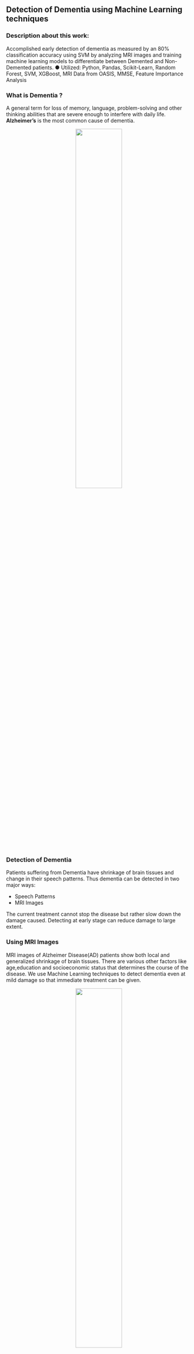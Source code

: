 ## Detection of Dementia using Machine Learning techniques
### Description about this work:
Accomplished early detection of dementia as measured by an 80% classification accuracy using SVM by analyzing
MRI images and training machine learning models to differentiate between Demented and Non-Demented patients.
● Utilized: Python, Pandas, Scikit-Learn, Random Forest, SVM, XGBoost, MRI Data from OASIS, MMSE, Feature
Importance Analysis

### What is Dementia ?
A general term for loss of memory, language, problem-solving and other thinking abilities that are severe enough to interfere with daily life. 
**Alzheimer’s** is the most common cause of dementia.

<p align="center"><img src="images/types.jpeg" width=50% height=50% ></p>

### Detection of Dementia
Patients suffering from Dementia have shrinkage of brain tissues and change in their speech patterns. 
Thus dementia can be detected in two major ways:
- Speech Patterns
- MRI Images

The current treatment cannot stop the disease but rather slow down the damage caused.
Detecting at early stage can reduce damage to large extent.


### Using MRI Images
MRI images of Alzheimer Disease(AD) patients show both local and generalized shrinkage of brain tissues. There are various other factors like age,education and socioeconomic status that determines the course of the disease.
We use Machine Learning techniques to detect dementia even at mild damage so that immediate treatment can be given.

<p align="center"><img src="images/MRI.png" width=50% height=50% ></p>

### Dataset
- We used MRI related dataset from Open Access Series of Imaging Studies (OASIS)
- It is longitudinal MRI data consisting of 150 people aged between 60 to 96.
- Everyone is right handed.
- Some patients were under NonDemented category at first visit but later on were found Demented. These fall under category Converted.

#### Column Description

| Column Name | Description |
| --- | ----------- |
| EDUC | Years of education |
| SES | Socioeconomic Status |
| MMSE | Mini Mental State Examination |
| CDR | Clinical Dementia Rating |
| eTIV | Estimated Total Intracranial Volume |
| nWBV | Normalized Whole Brain Volume |
| ASF | Atlas Scaling Factor

### Correlation between Variables

<p align="center"><img src="images/Correlation.png" width=50% height=50% ></p>

### Dementia and Gender

| Category | M | F |
| --------- | ----- | ------ |
| Demented | 40 | 38 |
| Non-Demented | 22 | 50 |

More number of males have dementia than females.

### Dementia and MSSE (Mini Mental State Examination)

Nondemented has higher test result ranging from 25 to 30.

### Dementia and nWBV (Normalized Whole Brain Volume)

Nondemented group has higher brain volume than Demented group. This is true  because the disease causes the shrinking brain tissue.

### Dementia and Age

- There is a higher concentration of 70-80 years old in the Demented patient group than the Nondemented group.
- We guess patients who suffered from the disease have lower survival rate and hence there are very few over 90 years old.

### Clinical Dementia Rating (CDR)

Relation between variables and CDR (Clinical Dementia Rating) :
- While the Dementia/Non-Dementia classification had relation with age and gender, this direct connection is not found with CDR.
- No obvious connection between Education Level/Socio Economic Status and CDR as well.
- While the MMS examination results of objects not diagnosed with Dementia concentrate near 27-30 point rate, MMSE results of objects diagnosed with Dementia seems to be more spreaded. The objects had the highest MMSE score but still have Clinical Dementia Rating of 0.5 or 1. No obvious connection between Estimated total intracranial volume and Dementia Diagnosis.
- Normalized whole-brain volume seems to be more spreaded for objects with CDR = 0 and narrows as CDR grows up. No obvious connection between Atlas scaling factor and Dementia Diagnosis.

### Machine Learning Models

### Random Forest
- It is an ensemble learning method that constructs multiple decision trees and outputs the class that is the mode of the classes or mean/average prediction of the individual trees.
- Classifying Dementia vs Non-Dementia prediction using random forest classifier.

### Support Vector Machine (SVM)
- Support Vector Machine or SVM is a supervised machine learning model which can solve linear as well as non-linear problems.
- Classifying Dementia vs Non-Dementia prediction using support vector machine(SVM), Nondemented = 0,Demented = 1

### XG Boost
- XGBOOST is a decision tree based  ensemble machine learning model.
- It uses gradient boosting framework.
- Classifying Dementia vs Non-Dementia prediction using XGB Classifier, Nondemented = 0,Demented = 1

### Results
- An ROC curve (receiver operating characteristic curve) is a graph showing the performance of a classification model at all classification thresholds. This curve plots 2 parameters: True Positive Rate & False Positive Rate.
- Area under ROC curve (AUC) is between 0.5 to 1, 1 being best classifier.
- We plot AUC for all three models to see difference between them.

<p align="center"><img src="images/ROC.png" width=50% height=50% ></p>

- Following graph shows relative feature importance in classification of Demented vs Non-Demented.

<p align="center"><img src="images/Feature.png" width=50% height=50% ></p>

- We observe that MMSE is the most important feature whereas gender and socio economic status are least important features.

### Classifying CDR
- Instead of binary classification between Dementia and Non-Dementia we can classify into CDR classes which will give the severity of dementia.
- Classification model classifies CDR into 0,0.5 and 1 where:
0: Non Dementia	0.5: Mild Dementia	1: Severe Dementia
- We use the classification based models: random forest, support vector machine (SVM) and XGBOOST to classify CDR.
- We observe accuracy of 80% in case of SVM and accuracies of 73% and 78% in random forst and XGBOOST respectively.
- Following graph shows relative feature importance in classification of CDR.

<p align="center"><img src="images/Feature-CDR.png" width=50% height=50% ></p>

- Similar to Dementia vs Non Dementia classification, we observe that MMSE is the most important feature whereas gender and socio economic status are least important features.

### Future Scope
- Only MRI images has been used here to detect Dementia. The current work can be extended by inculcating speech patterns. A combined model can be created which uses both MRI images and speech patterns to detect Dementia and it's severity which can give more accurate results.

- Deep learning techniques couldn't be incorporated due to fewer data points. In case of availability of more data deep learning can be used.



